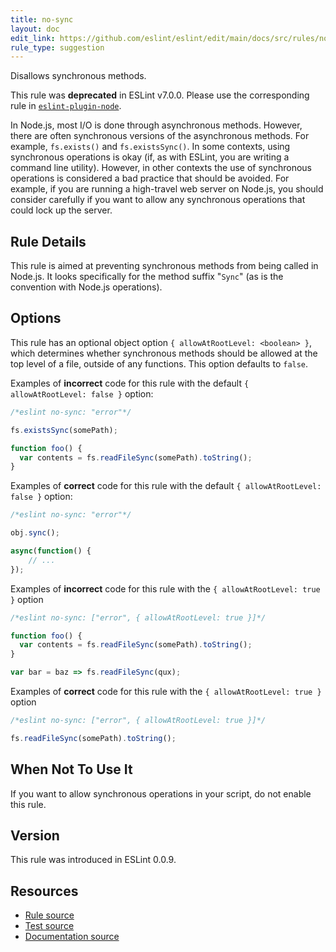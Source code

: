 ```yaml
---
title: no-sync
layout: doc
edit_link: https://github.com/eslint/eslint/edit/main/docs/src/rules/no-sync.md
rule_type: suggestion
---
```


Disallows synchronous methods.

This rule was **deprecated** in ESLint v7.0.0. Please use the corresponding rule in [`eslint-plugin-node`](https://github.com/mysticatea/eslint-plugin-node).

In Node.js, most I/O is done through asynchronous methods. However, there are often synchronous versions of the asynchronous methods. For example, `fs.exists()` and `fs.existsSync()`. In some contexts, using synchronous operations is okay (if, as with ESLint, you are writing a command line utility). However, in other contexts the use of synchronous operations is considered a bad practice that should be avoided. For example, if you are running a high-travel web server on Node.js, you should consider carefully if you want to allow any synchronous operations that could lock up the server.

## Rule Details

This rule is aimed at preventing synchronous methods from being called in Node.js. It looks specifically for the method suffix "`Sync`" (as is the convention with Node.js operations).

## Options

This rule has an optional object option `{ allowAtRootLevel: <boolean> }`, which determines whether synchronous methods should be allowed at the top level of a file, outside of any functions. This option defaults to `false`.

Examples of **incorrect** code for this rule with the default `{ allowAtRootLevel: false }` option:

```js
/*eslint no-sync: "error"*/

fs.existsSync(somePath);

function foo() {
  var contents = fs.readFileSync(somePath).toString();
}
```

Examples of **correct** code for this rule with the default `{ allowAtRootLevel: false }` option:

```js
/*eslint no-sync: "error"*/

obj.sync();

async(function() {
    // ...
});
```

Examples of **incorrect** code for this rule with the `{ allowAtRootLevel: true }` option

```js
/*eslint no-sync: ["error", { allowAtRootLevel: true }]*/

function foo() {
  var contents = fs.readFileSync(somePath).toString();
}

var bar = baz => fs.readFileSync(qux);
```

Examples of **correct** code for this rule with the `{ allowAtRootLevel: true }` option

```js
/*eslint no-sync: ["error", { allowAtRootLevel: true }]*/

fs.readFileSync(somePath).toString();
```

## When Not To Use It

If you want to allow synchronous operations in your script, do not enable this rule.

## Version

This rule was introduced in ESLint 0.0.9.

## Resources

* [Rule source](https://github.com/eslint/eslint/tree/HEAD/lib/rules/no-sync.js)
* [Test source](https://github.com/eslint/eslint/tree/HEAD/tests/lib/rules/no-sync.js)
* [Documentation source](https://github.com/eslint/eslint/tree/HEAD/docs/src/rules/no-sync.md)
